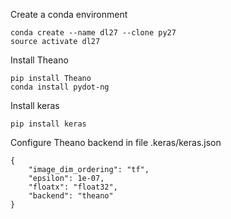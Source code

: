 Create a conda environment

    conda create --name dl27 --clone py27
    source activate dl27
    
Install Theano

    pip install Theano
    conda install pydot-ng
    
Install keras

    pip install keras
    
Configure Theano backend in file .keras/keras.json

    {
        "image_dim_ordering": "tf", 
        "epsilon": 1e-07, 
        "floatx": "float32", 
        "backend": "theano"
    }
